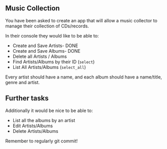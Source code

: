## Music Collection

You have been asked to create an app that will allow a music collector to manage their collection of CDs/records.

In their console they would like to be able to:

* Create and Save Artists- DONE
* Create and Save Albums- DONE
* Delete all Artists / Albums
* Find Artists/Albums by their ID (`select`)
* List All Artists/Albums (`select_all`)


Every artist should have a name, and each album should have a name/title, genre and artist.

## Further tasks

Additionally it would be nice to be able to:

* List all the albums by an artist
* Edit Artists/Albums
* Delete Artists/Albums

Remember to regularly git commit!
